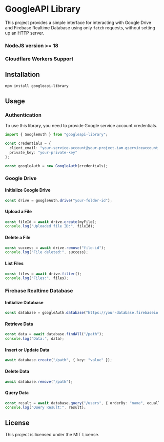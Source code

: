 # GoogleAPI Library

This project provides a simple interface for interacting with Google Drive and Firebase Realtime Database using only `fetch` requests, without setting up an HTTP server.

### NodeJS version >= 18
### Cloudflare Workers Support

## Installation

```sh
npm install googleapi-library
```

## Usage

### Authentication

To use this library, you need to provide Google service account credentials.

```typescript
import { GoogleAuth } from "googleapi-library";

const credentials = {
  client_email: "your-service-account@your-project.iam.gserviceaccount.com",
  private_key: "your-private-key"
};

const googleAuth = new GoogleAuth(credentials);
```

### Google Drive

#### Initialize Google Drive
```typescript
const drive = googleAuth.drive("your-folder-id");
```

#### Upload a File
```typescript
const fileId = await drive.create(myFile);
console.log("Uploaded file ID:", fileId);
```

#### Delete a File
```typescript
const success = await drive.remove("file-id");
console.log("File deleted:", success);
```

#### List Files
```typescript
const files = await drive.filter();
console.log("Files:", files);
```

### Firebase Realtime Database

#### Initialize Database
```typescript
const database = googleAuth.database("https://your-database.firebaseio.com");
```

#### Retrieve Data
```typescript
const data = await database.findAll("/path");
console.log("Data:", data);
```

#### Insert or Update Data
```typescript
await database.create("/path", { key: "value" });
```

#### Delete Data
```typescript
await database.remove("/path");
```

#### Query Data
```typescript
const result = await database.query("/users", { orderBy: "name", equalTo: "John" });
console.log("Query Result:", result);
```

## License

This project is licensed under the MIT License.

